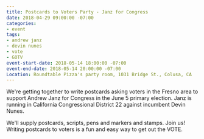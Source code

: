 ```yaml
---
title: Postcards to Voters Party - Janz for Congress
date: 2018-04-29 09:00:00 -07:00
categories:
- event
tags:
- andrew janz
- devin nunes
- vote
- GOTV
event-start-date: 2018-05-14 18:00:00 -07:00
event-end-date: 2018-05-14 20:00:00 -07:00
Location: Roundtable Pizza's party room, 1031 Bridge St., Colusa, CA
---
```


We're getting together to write postcards asking voters in the Fresno area to support Andrew Janz for Congress in the June 5 primary election. Janz is running in California Congressional District 22 against incumbent Devin Nunes. 

We'll supply postcards, scripts, pens and markers and stamps. Join us! Writing postcards to voters is a fun and easy way to get out the VOTE. 